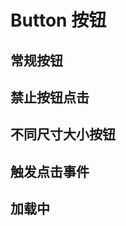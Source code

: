# Button 按钮

## 常规按钮

<code src="./demo/button.tsx"></code>

## 禁止按钮点击

<code src="./demo/disabled.tsx"></code>

## 不同尺寸大小按钮

<code src="./demo/size.tsx"></code>

## 触发点击事件

<code src="./demo/click.tsx"></code>

## 加载中

<code src="./demo/loading.tsx"></code>
